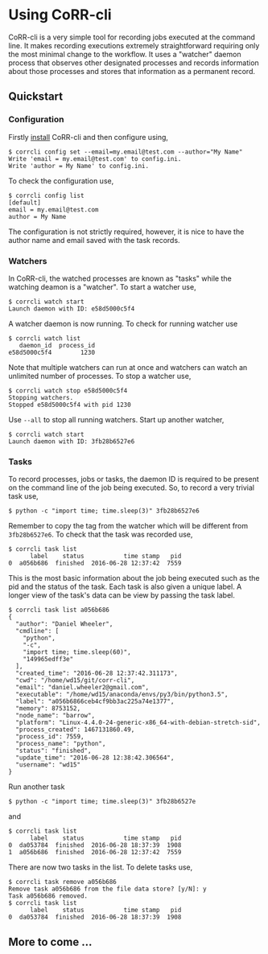 # Using CoRR-cli

CoRR-cli is a very simple tool for recording jobs executed at the
command line. It makes recording executions extremely straightforward
requiring only the most minimal change to the workflow. It uses a
"watcher" daemon process that observes other designated processes and
records information about those processes and stores that information
as a permanent record.

## Quickstart

### Configuration

Firstly [install](INSTALLATION.md) CoRR-cli and then configure using,

    $ corrcli config set --email=my.email@test.com --author="My Name"
    Write 'email = my.email@test.com' to config.ini.
    Write 'author = My Name' to config.ini.

To check the configuration use,

    $ corrcli config list
    [default]
    email = my.email@test.com
    author = My Name

The configuration is not strictly required, however, it is nice to
have the author name and email saved with the task records.

### Watchers

In CoRR-cli, the watched processes are known as "tasks" while the
watching deamon is a "watcher". To start a watcher use,

    $ corrcli watch start
    Launch daemon with ID: e58d5000c5f4

A watcher daemon is now running. To check for running watcher use

    $ corrcli watch list
       daemon_id  process_id
    e58d5000c5f4        1230

Note that multiple watchers can run at once and watchers can watch an
unlimited number of processes. To stop a watcher use,

    $ corrcli watch stop e58d5000c5f4
    Stopping watchers.
    Stopped e58d5000c5f4 with pid 1230

Use `--all` to stop all running watchers. Start up another watcher,

    $ corrcli watch start
    Launch daemon with ID: 3fb28b6527e6

### Tasks

To record processes, jobs or tasks, the daemon ID is required to be
present on the command line of the job being executed. So, to record a
very trivial task use,

    $ python -c "import time; time.sleep(3)" 3fb28b6527e6

Remember to copy the tag from the watcher which will be different from
`3fb28b6527e6`. To check that the task was recorded use,

    $ corrcli task list
          label    status           time stamp   pid
    0  a056b686  finished  2016-06-28 12:37:42  7559

This is the most basic information about the job being executed such
as the pid and the status of the task. Each task is also given a
unique label. A longer view of the task's data can be view by passing
the task label.

    $ corrcli task list a056b686
    {
      "author": "Daniel Wheeler",
      "cmdline": [
        "python",
        "-c",
        "import time; time.sleep(60)",
        "149965edff3e"
      ],
      "created_time": "2016-06-28 12:37:42.311173",
      "cwd": "/home/wd15/git/corr-cli",
      "email": "daniel.wheeler2@gmail.com",
      "executable": "/home/wd15/anaconda/envs/py3/bin/python3.5",
      "label": "a056b6866ceb4cf9bb3ac225a74e1377",
      "memory": 8753152,
      "node_name": "barrow",
      "platform": "Linux-4.4.0-24-generic-x86_64-with-debian-stretch-sid",
      "process_created": 1467131860.49,
      "process_id": 7559,
      "process_name": "python",
      "status": "finished",
      "update_time": "2016-06-28 12:38:42.306564",
      "username": "wd15"
    }

Run another task

    $ python -c "import time; time.sleep(3)" 3fb28b6527e

and

    $ corrcli task list
          label    status           time stamp   pid
    0  da053784  finished  2016-06-28 18:37:39  1908
    1  a056b686  finished  2016-06-28 12:37:42  7559

There are now two tasks in the list. To delete tasks use,

    $ corrcli task remove a056b686
    Remove task a056b686 from the file data store? [y/N]: y
    Task a056b686 removed.
    $ corrcli task list
          label    status           time stamp   pid
    0  da053784  finished  2016-06-28 18:37:39  1908

## More to come ...
